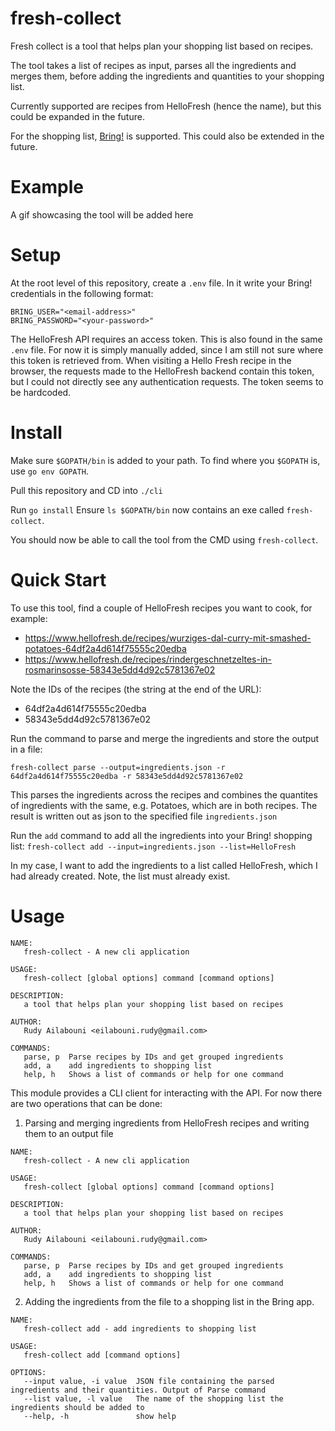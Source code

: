 # fresh-collect
Fresh collect is a tool that helps plan your shopping list based on recipes. 

The tool takes a list of recipes as input, parses all the ingredients and merges them, before adding the ingredients and quantities to your shopping list. 

Currently supported are recipes from HelloFresh (hence the name), but this could be expanded in the future.

For the shopping list, [Bring!](https://www.getbring.com/en/home) is supported. This could also be extended in the future. 

# Example
A gif showcasing the tool will be added here

# Setup
At the root level of this repository, create a `.env` file. In it write your Bring! credentials in the following format:
```
BRING_USER="<email-address>"
BRING_PASSWORD="<your-password>"
```

The HelloFresh API requires an access token. This is also found in the same `.env` file. For now it is simply manually added, since I am still not sure where this token is retrieved from. 
When visiting a Hello Fresh recipe in the browser, the requests made to the HelloFresh backend contain this token, but I could not directly see any authentication requests. The token seems to be hardcoded. 

# Install
Make sure `$GOPATH/bin` is added to your path. To find where you `$GOPATH` is, use `go env GOPATH`.

Pull this repository and CD into `./cli` 

Run `go install`
Ensure `ls $GOPATH/bin` now contains an exe called `fresh-collect`. 

You should now be able to call the tool from the CMD using `fresh-collect`.

# Quick Start
To use this tool, find a couple of HelloFresh recipes you want to cook, for example:
* https://www.hellofresh.de/recipes/wurziges-dal-curry-mit-smashed-potatoes-64df2a4d614f75555c20edba
* https://www.hellofresh.de/recipes/rindergeschnetzeltes-in-rosmarinsosse-58343e5dd4d92c5781367e02

Note the IDs of the recipes (the string at the end of the URL):
* 64df2a4d614f75555c20edba
* 58343e5dd4d92c5781367e02

Run the command to parse and merge the ingredients and store the output in a file:

`fresh-collect parse --output=ingredients.json -r 64df2a4d614f75555c20edba -r 58343e5dd4d92c5781367e02`

This parses the ingredients across the recipes and combines the quantites of ingredients with the same, e.g. Potatoes, which are in both recipes.
The result is written out as json to the specified file `ingredients.json`

Run the `add` command to add all the ingredients into your Bring! shopping list:
`fresh-collect add --input=ingredients.json --list=HelloFresh`

In my case, I want to add the ingredients to a list called HelloFresh, which I had already created. Note, the list must already exist.

# Usage
```
NAME:
   fresh-collect - A new cli application

USAGE:
   fresh-collect [global options] command [command options]

DESCRIPTION:
   a tool that helps plan your shopping list based on recipes

AUTHOR:
   Rudy Ailabouni <eilabouni.rudy@gmail.com>

COMMANDS:
   parse, p  Parse recipes by IDs and get grouped ingredients
   add, a    add ingredients to shopping list
   help, h   Shows a list of commands or help for one command

```

This module provides a CLI client for interacting with the API. For now there are two operations that can be done:
1. Parsing and merging ingredients from HelloFresh recipes and writing them to an output file
```
NAME:
   fresh-collect - A new cli application

USAGE:
   fresh-collect [global options] command [command options]

DESCRIPTION:
   a tool that helps plan your shopping list based on recipes

AUTHOR:
   Rudy Ailabouni <eilabouni.rudy@gmail.com>

COMMANDS:
   parse, p  Parse recipes by IDs and get grouped ingredients
   add, a    add ingredients to shopping list
   help, h   Shows a list of commands or help for one command

```

2. Adding the ingredients from the file to a shopping list in the Bring app. 
```
NAME:
   fresh-collect add - add ingredients to shopping list

USAGE:
   fresh-collect add [command options]

OPTIONS:
   --input value, -i value  JSON file containing the parsed ingredients and their quantities. Output of Parse command
   --list value, -l value   The name of the shopping list the ingredients should be added to
   --help, -h               show help
```
